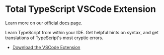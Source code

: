 # Total TypeScript VSCode Extension

Learn more on our [official docs page](https://www.totaltypescript.com/vscode-extension).

Learn TypeScript from within your IDE. Get helpful hints on syntax, and get translations of TypeScript's most cryptic errors.

- [Download the VSCode Extension](https://marketplace.visualstudio.com/items?itemName=mattpocock.ts-error-translator)
